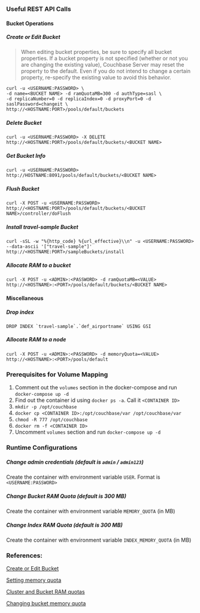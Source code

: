 ### Useful REST API Calls

#### Bucket Operations

##### Create or Edit Bucket

> When editing bucket properties, be sure to specify all bucket properties.
> If a bucket property is not specified (whether or not you are changing the existing value),
> Couchbase Server may reset the property to the default.
> Even if you do not intend to change a certain property, re-specify the existing value to avoid this behavior.

```
curl -u <USERNAME:PASSWORD> \
-d name=<BUCKET NAME> -d ramQuotaMB=300 -d authType=sasl \
-d replicaNumber=0 -d replicaIndex=0 -d proxyPort=0 -d saslPassword=changeit \
http://<HOSTNAME:PORT>/pools/default/buckets
```

##### Delete Bucket
`curl -u <USERNAME:PASSWORD> -X DELETE http://<HOSTNAME:PORT>/pools/default/buckets/<BUCKET NAME>`

##### Get Bucket Info
`curl -u <USERNAME:PASSWORD> http://HOSTNAME:8091/pools/default/buckets/<BUCKET NAME>`

##### Flush Bucket
`curl -X POST -u <USERNAME:PASSWORD> http://<HOSTNAME:PORT>/pools/default/buckets/<BUCKET NAME>/controller/doFlush`

##### Install travel-sample Bucket
`curl -sSL -w "%{http_code} %{url_effective}\\n" -u <USERNAME:PASSWORD>  --data-ascii '["travel-sample"]' http://<HOSTNAME:PORT>/sampleBuckets/install`

##### Allocate RAM to a bucket
`curl -X POST -u <ADMIN>:<PASSWORD> -d ramQuotaMB=<VALUE> http://<HOSTNAME>:<PORT>/pools/default/buckets/<BUCKET NAME>`

#### Miscellaneous

##### Drop index
```
DROP INDEX `travel-sample`.`def_airportname` USING GSI
```

##### Allocate RAM to a node
`curl -X POST -u <ADMIN>:<PASSWORD> -d memoryQuota=<VALUE> http://<HOSTNAME>:<PORT>/pools/default`


### Prerequisites for Volume Mapping
1. Comment out the `volumes` section in the docker-compose and run `docker-compose up -d`
2. Find out the container id using `docker ps -a`. Call it `<CONTAINER ID>`
3. `mkdir -p /opt/couchbase`
4. `docker cp <CONTAINER ID>:/opt/couchbase/var /opt/couchbase/var`
5. `chmod -R 777 /opt/couchbase`
6. `docker rm -f <CONTAINER ID>`
7. Uncomment `volumes` section and run `docker-compose up -d`

### Runtime Configurations

##### Change admin credentials (default is `admin` / `admin123`)
Create the container with environment variable `USER`. Format is `<USERNAME:PASSWORD>`

##### Change Bucket RAM Quota (default is 300 MB)
Create the container with environment variable `MEMORY_QUOTA` (in MB)

##### Change Index RAM Quota (default is 300 MB)
Create the container with environment variable `INDEX_MEMORY_QUOTA` (in MB)

### References:

[Create or Edit Bucket](http://docs.couchbase.com/admin/admin/REST/rest-bucket-create.html)

[Setting memory quota](http://docs.couchbase.com/admin/admin/REST/rest-node-memory-quota.html)

[Cluster and Bucket RAM quotas](http://developer.couchbase.com/documentation/server/4.0/architecture/cluster-ram-quotas.html)

[Changing bucket memory quota](http://developer.couchbase.com/documentation/server/4.1/rest-api/rest-bucket-memory-quota.html)
